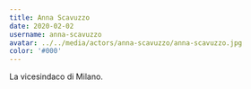 ```yaml
---
title: Anna Scavuzzo
date: 2020-02-02
username: anna-scavuzzo
avatar: ../../media/actors/anna-scavuzzo/anna-scavuzzo.jpg
color: '#000'
---
```


La vicesindaco di Milano.